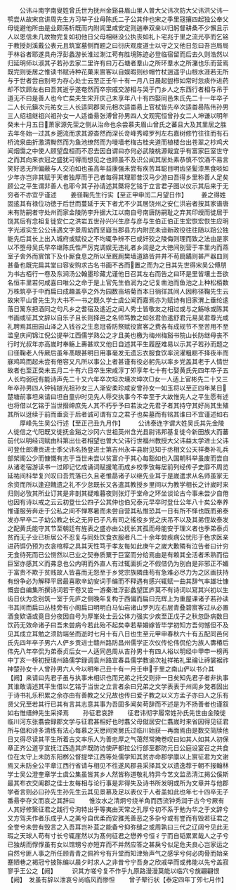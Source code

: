 <!-- { "loadSidebar": true } -->
　　公讳斗南字南叟姓曾氏世为抚州金谿县眉山里人曽大父讳次防大父讳洪父讳一鹗尝从故宋宫讲周先生方习举子业母陈氏二子公其仲也宋之季里冦攘四起独公奉父母徙避他所由是业颇荡析既而内附闾里咸安定则遄奉双亲以归躬督耕桑不少懈且示人以恩信未几故物完复如初他日父母相继没公执丧如礼卜宅兆于里之流光亭而乞铭于教授剡溪戴公表元且筑室墓侧而题之曰衍庆观度道士以守之又他日忽曰吾岂局局于林谷者耶遂具舟浮彭蠡游长淮过淛江苟有胜境陈迹必登临宿留而后去久则浩然以归延明师以淑其子若孙去家二里许有曰万石塘者羣山之所环羣水之所潴也乐而营焉既完则徙居之惟读书赋诗种花菓来賔客以自娱暇则纱帽竹杖逍遥乎山根水涯若无所与于世者尝自别号为存心处士云至正壬午十有一月八日晨起盥栉如常时忽痰作进药却不饮顾左右曰吾其逝乎遂奄然而卒宗戚交游相与哭于门乡人之东西行者相与吊于道无不曰是善人也今亡矣夫生宋开庆己未享年八十有四娶同邑朱氏先二十一年卒子二人长元鎭次元祐女三人长适同郡吴元相次适畨昜上官栻皆先卒次适畨昜陈伟孙男三人绍祖继祖兴祖孙女一人适畨昜张溥曾孙男四人文观宪恒曾孙女二人坤谦以明年癸未十月五日萧家源先茔之侧从治命也余尝慕夫眉山曾氏之蕃且大及其里居之胜去年冬始一过其乡遡流而求其源杳然而深长竒峰秀嶂罗列左右嘉树修竹往往而有石桥流泉曲折激清黝然而为鱼池缭然而为墁墙老梅古桂夹道而植楼台出苍翠之杪鸡犬闻烟霭之中使人顾望盘桓而不忍去因自谓曰亦何必武陵桃源哉宜乎有富家巨室世守之而其向来衣冠之盛犹可得而想见之也顾虽不及识公闻其居处素恭慎不饮酒不易言笑好恶无所偏蔽与人交泊如也虽高年益康强未尝有疾苦耳聪目明齿坚髪漆黒食啖如少年亦岂非其赋于天者独厚而于己者每得其理耶昔汉马少游曰吾得乡里称善人足矣顾公之平生谓非善人也耶今其子孙请述其槩将乞铭于立言君子图以仪示其后来于无穷者不亦宜乎谨述
　　姜径鞠先生行实【至正甲申闰二月望日作】
　　姜之得姓固逺其有禄位功徳于后世而蔓延于天下者尤不少其居饶州之安仁洪岩者按其家谱唐末有防嗣者守处州而家金陵防李升据大江以南自号南唐防嗣耻之弃其印绶而徙居于饶其后有念祖复徙安仁之洪岩五世孙兴兴生彦与彦与生伯正伯正生宏恢宏恢生应明字光淑实生公公讳遇文字景周幼而坚嶷当郡县方内附民未谙新政役往往随以踣公独能先后其长上出入城府或赋役之不均辄争辨不已或奸狡之陵侮则理而致之法由是家以不堕母吴氏早卒继陈氏性严厉克调娱无违礼者乡闾是之大徳间别营于丰里内而燕室子舎外而賔馆下及仆厮食息之所以至厩厠樊墙道路皆井井不苟扃鐍则甚严器皿则甚备也既完扁其堂曰容安购求古名书画不吝而置之而为之目其先世得宋吴公傅朋为书古栢行一卷及东涧汤公翰墨珍藏尤谨他日召其左右而告之曰环是里皆壤土吾欲名恒丰里若何咸喜曰唯公之命于是上官先生伯润为之记复凿池而鱼池之上种松栢数万株筑亭于中而扁曰成趣盖亭之外为园数亩培菊百本日徜徉其间人因称径鞠先生云故宋平山曾先生为大书不一书之既久学士虞公闻而嘉焉亦为赋诗有旧家渭上垂纶逺落日篱东把酒同之句凡乡之耆宿及逺近之闻人秀士皆敬友之相过或与之觞咏或陈其书画或征其文辞以自乐子且长则择邑之名师笃教之如张君伯逺舒君元易吴君尊光咸礼聘焉其田园山泽之入钱谷之生息冠昏防祭赋役賔客之费各有成规节不至苦用不至滥皇庆间锦江倪公提举江西儒学熟公之才且美也檄为梅州梅谿书院山长防继母丧不行时光叔年亦高嵗时奉觞上夀甚欢又他日自述其平生履歴难易以示其子若孙而题之曰径鞠老人传厥后虽年髙眼甚明日用事毫发无遗忘衣服食饮率浣濯粗粝不择夜半而寐鸡鸣而起未尝有倦容又凡所以事公上者甚谨有役必躬先以率乡党盖其老于人情世故者也至正癸未五月二十有六日卒生宋咸淳丁夘享年七十有七娶黄氏先四年卒子五人长均弱冠有能诗声先二十又六年卒次坦次壎次坤次□女一人适上官彬先二十又三年卒孙男四人钟钝鐩光祖孙女三人渐安柔珍咸安曾孙女一如玉将以至正四年某日楚塘前事坦来请曰坦自童丱时见先人辱交执事今不幸至于大故惟先人之平生愿有述也将借以乞铭于当世搢绅庶先人其不朽乎予曰若汝之先君子者其持守其好尚其生殖其所以迓续于前而垂衮于后者诚可谓有立之君子也矣墓而有铭其谁曰不宜谨述如右
　　厚峰先生吴公行述【至正己丑九月作】
　　公讳泰连字谓大姓吴氏其先金陵人徙信之弋阳既又徙抚金谿之沙冈六世祖英州含光县尉讳邦基复徙今新田族大而蕃前代以明经词赋由科第出仕者相望也曽大父讳行世福州教授大父讳益太学进士父讳可登仕郎漕贡进士季父讳名扬登进士第吉州永丰县尉见知于丞相文公天祥奏补礼兵部架阁公少而慷慨有志于当世未尝以贫富介于其心每豁如也入国朝科举虽废而尝自从诸老宿游读书一过即记忆成诵词赋援笔而成乡校季攷每居前列经传子史靡不周览延祐间科举复兴叹曰吾荒落已久且老惟勗诸子以继先业耳于是嵗遣求从名师虽家无余资而所以逢迎餽遗之礼不少怠既长又各遣其教授乡里间以为教学相长之计嵗时来归则必攷其所业订其是非剖其疑难暮夜则张灯于堂命之环坐谈论古今事未尝少自倦也因有诗以戒之云云初登仕公四子公其仲也伯兄泰元早卒时登仕公年八十矣公奉养惟谨服劳奔走于公私之间不惮寒暑而未尝自营其私惟恐其一日有所不怿也既而弟泰发亦早卒二子幼公教之长之无异已子凡有司之徭役乡党之庆吊不以及其弟侄故泰发之配黄氏能守其节至朝廷有旌表之盛亦由公抚长其孤而母能安于理义者也季弟泰贞贫而无子业已析居公不忍复与同处饮食衣服者凡二十余年尝疾病公忧形于色求医亲进药饵仍预为衣衾棺椁之具其天性笃于孝友每如此庚午之嵗大歉隣有泣告者曰计穷无食待死而已公恻然以已业之契券质粟于巨室而分给焉由是有赖其全活者禾熟而偿巨室亦感其义而弗息也公内明而外直人有过辄面折之不假借仍为别白是非邪正不媚于富贵不欺于贫贱故人皆喜而无怨至于乡党宗族隣曲苟有急难必尽力为之区画扶持有纷争必为解释平居最喜歌辛幼安词手编而不释遇有感兴辄赋一曲其辞气率雄壮慷慨尝自编集所撰诗词若干卷又尝一游秦淮浮彭蠡望匡庐莫不有诗词以冩其兴初以生齿日伙为念别筑一室于先庐之侧晚年复构于西偏而扁曰充辉上为重屋课诸子若孙读书其间而扁曰丛桂旁有小阁扁曰明明白马仙岩诸山罗列左右层青叠碧賔客过从必置酒食欵语或竟日分夜因自号为厚峯处士云公体力强实少疾至正戊子之秋忽卧病数日饮药无效命诸子曰吾未尝病今若此殆不起矣幸若辈婚嫁皆毕学初知方吾何憾但不及见其成立耳勉之须防端坐而逝时七月十有八日也生至元甲申春秋六十有五配同邑何氏先四年卒子男六人俨乡贡进士赣州路防昌州儒学正次仪传伦伟侃伦为族人夀椿后伟先八年卒侃为弟泰贞后女一人适同邑周从吉孙男十有四人裕以明经中甲申一榜再中丁亥一榜初授瑞州路儒学録调袁州路宜春县儒学教谕次祉祥祐礼里禴让禘裳裾祚神楚孙女十人曾孙男六人今以明年己丑十有一月壬申于里之南山俨以书介其【阙】来请曰先君子虽与执事未相识也而兄弟之托交则非一日矣知先君子者非执事其谁敢请述其平生借以乞铭于当世之立言者余曰兄弟之文学表表于州闾乡党者固出于诗书礼乐积累之余亦由有善教之父兄故也传曰爱子教之以义方孟子亦曰人之乐有贤父兄至若其行已其有言其志意其事为吾固多闻矣苟辞而不述是为不扬善者也谨叙如右惟缙绅先生采择焉
　　孙征君哀辞
　　征君讳彻字履常姓孙氏先世由金陵徙临川河东张翥尝録郡文学与征君甚相好也时翥父母僦居安仁翥嵗时来省因得见征君所与倡和诗多清练有法心每慕之天厯间哭舅氏过临川始获一再面焉由是数交简牍他日又得尽读其平生所着古文率乐人为善忠厚之气蔼然常掩卷叹曰如其人如其人初保章正齐公道亨宣抚江西造其庐既防访使萨都拉公行部至郡防元日公庭设宴召之共食位在太守上未防东阳桞公督提举江西等处儒学知其贫亦命郡学廪以上賔征君为文谢焉又未防全公平章江西行省请与相见不徃遂风郡县采择其文以遗逸荐于朝不报翰林学士吴公澄奎章学士虞公集虽皆其乡人然皆称道敬礼特异今艺文监丞清江掲公傒斯最其布衣交阖郡之佳士友每相与论行事是非得失及诗书所发明或所为文章并与他郡学者言则必曰孙先生孙先生云其见景慕及足以表仪于人者盖如此也年七十四卒无子番昜李存文而哀之其辞曰
　　惟汝水之清炯兮绕羊角而西流钟秀润于古今兮厥有人其好修繄征君之践行兮洵特出乎等夷由天常之孔厚兮初不系于勉为华之于文辞兮又方驾夫作者乐成乎人之美兮自优柔而安雅羌善恶之多杂兮或有誉而有毁若征君之全誉兮未尝有毁言之入吾耳岂补苴之能备兮抑弥缝之或周孰曰三代之辽阔兮见此无瑕之天球人苟有寸长兮辄崖然以为髙何征君之懋养兮恒彳亍而自韬累累哉人之子兮已独胡而惸惸虽有女以馆甥兮亦短弃而不并然应答之甚戾兮似足危夫良心岂家运之自然兮匪人事之所任顾青青之佩衿兮有升堂而知津殆声气之感孚兮何必肉骨而始亲蹇陋巷之褐冠兮披陈编以晨夕时求人之非昔兮宁吾身之欣戚举而或弗能以先兮盖寂寥乎王公之【阙】　　　识其方嗟兮复不作乎九原路漫漫莫能以临穴兮旐翩翩恨【阙】　发虽有辞以泄哀兮尚临风而惨怛
　　曾子翚行状【泰定四年丁夘七月作】

